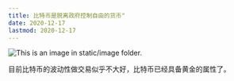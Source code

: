 ```yaml
---
title: 比特币是脱离政府控制自由的货币"
date: 2020-12-17
lastmod: 2020-12-17
---
```


![This is an image in `static/image` folder.](/image/btc.jpeg)

目前比特币的波动性做交易似乎不大好，比特币已经具备黄金的属性了。